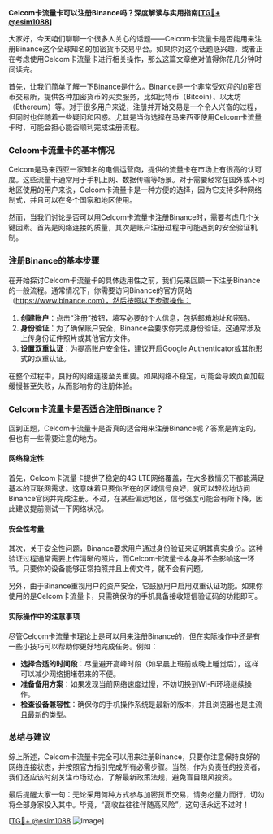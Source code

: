**Celcom卡流量卡可以注册Binance吗？深度解读与实用指南[[TG💪+ @esim1088](https://t.me/s/esim1088)]**

大家好，今天咱们聊聊一个很多人关心的话题——Celcom卡流量卡是否能用来注册Binance这个全球知名的加密货币交易平台。如果你对这个话题感兴趣，或者正在考虑使用Celcom卡流量卡进行相关操作，那么这篇文章绝对值得你花几分钟时间读完。

首先，让我们简单了解一下Binance是什么。Binance是一个非常受欢迎的加密货币交易所，提供各种加密货币的买卖服务，比如比特币（Bitcoin）、以太坊（Ethereum）等。对于很多用户来说，注册并开始交易是一个令人兴奋的过程，但同时也伴随着一些疑问和困惑。尤其是当你选择在马来西亚使用Celcom卡流量卡时，可能会担心能否顺利完成注册流程。

### Celcom卡流量卡的基本情况

Celcom是马来西亚一家知名的电信运营商，提供的流量卡在市场上有很高的认可度。这些流量卡通常用于手机上网、数据传输等场景。对于需要经常在国外或不同地区使用的用户来说，Celcom卡流量卡是一种方便的选择，因为它支持多种网络制式，并且可以在多个国家和地区使用。

然而，当我们讨论是否可以用Celcom卡流量卡注册Binance时，需要考虑几个关键因素。首先是网络连接的质量，其次是账户注册过程中可能遇到的安全验证机制。

### 注册Binance的基本步骤

在开始探讨Celcom卡流量卡的具体适用性之前，我们先来回顾一下注册Binance的一般流程。通常情况下，你需要访问Binance的官方网站（https://www.binance.com），然后按照以下步骤操作：

1. **创建账户**：点击“注册”按钮，填写必要的个人信息，包括邮箱地址和密码。
2. **身份验证**：为了确保账户安全，Binance会要求你完成身份验证。这通常涉及上传身份证件照片或其他官方文件。
3. **设置双重认证**：为提高账户安全性，建议开启Google Authenticator或其他形式的双重认证。

在整个过程中，良好的网络连接至关重要。如果网络不稳定，可能会导致页面加载缓慢甚至失败，从而影响你的注册体验。

### Celcom卡流量卡是否适合注册Binance？

回到正题，Celcom卡流量卡是否真的适合用来注册Binance呢？答案是肯定的，但也有一些需要注意的地方。

#### 网络稳定性

首先，Celcom卡流量卡提供了稳定的4G LTE网络覆盖，在大多数情况下都能满足基本的互联网需求。这意味着只要你所在的区域信号良好，就可以轻松地访问Binance官网并完成注册。不过，在某些偏远地区，信号强度可能会有所下降，因此建议提前测试一下网络状况。

#### 安全性考量

其次，关于安全性问题，Binance要求用户通过身份验证来证明其真实身份。这种验证过程通常需要上传清晰的照片，而Celcom卡流量卡本身并不会影响这一环节。只要你的设备能够正常拍照并且上传文件，就不会有问题。

另外，由于Binance重视用户的资产安全，它鼓励用户启用双重认证功能。如果你使用的是Celcom卡流量卡，只需确保你的手机具备接收短信验证码的功能即可。

#### 实际操作中的注意事项

尽管Celcom卡流量卡理论上是可以用来注册Binance的，但在实际操作中还是有一些小技巧可以帮助你更好地完成任务。例如：

- **选择合适的时间段**：尽量避开高峰时段（如早晨上班前或晚上睡觉后），这样可以减少网络拥堵带来的不便。
- **准备备用方案**：如果发现当前网络速度过慢，不妨切换到Wi-Fi环境继续操作。
- **检查设备兼容性**：确保你的手机操作系统是最新的版本，并且浏览器也是主流且最新的类型。

### 总结与建议

综上所述，Celcom卡流量卡完全可以用来注册Binance，只要你注意保持良好的网络连接状态，并按照官方指引完成所有必需步骤。当然，作为负责任的投资者，我们还应该时刻关注市场动态，了解最新政策法规，避免盲目跟风投资。

最后提醒大家一句：无论采用何种方式参与加密货币交易，请务必量力而行，切勿将全部身家投入其中。毕竟，“高收益往往伴随高风险”，这句话永远不过时！

[[TG💪+ @esim1088](https://t.me/s/esim1088) ![Image](https://i.postimg.cc/4NQfJmqS/Snipaste-2025-05-13-00-14-12.png)]
